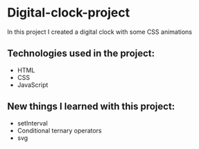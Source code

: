 # Digital-clock-project
In this project I created a digital clock with some CSS animations

## Technologies used in the project:
- HTML
- CSS
- JavaScript

## New things I learned with this project:
- setInterval
- Conditional ternary operators
- svg

